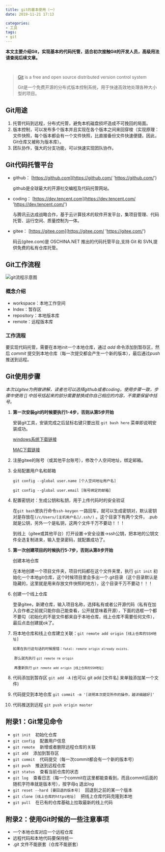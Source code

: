 ```yaml
---
title: git的基本使用（一）
date: 2019-11-21 17:13

categories:
- 工具
tags:
- git
---
```


**本文主要介绍Git，实现基本的代码托管，适合初次接触Git的开发人员，高级用法请查阅后续文章。**

<br>

> [Git](https://git-scm.com 'https://git-scm.com') is a free and open source distributed version control system 
>
> Git是一个免费开源的分布式版本控制系统，用于快速高效地处理各种大小型的项目。



## Git用途

1. 托管代码到远程，分布式托管，避免本机磁盘损坏造成不可挽回的局面。
2. 版本控制，可以发布多个版本并且实现在各个版本之间来回穿梭（实现原理：文件快照，每个版本都会有一个文件快照，比直接备份文件快速便捷。因此，Git仓库又被称为版本库）。
3. 团队协作，强大的分支功能，可以快速实现团队协作。

## Git代码托管平台

* github：  [https://github.com](https://github.com/ 'https://github.com/')

  github是全球最大的开源社交编程及代码托管网站。

* coding：  [https://dev.tencent.com](https://dev.tencent.com/ 'https://dev.tencent.com/')

  与腾讯云达成战略合作，基于云计算技术的软件开发平台，集项目管理、代码托管、运行空间、质量控制为一体。 

* gitee：   [https://gitee.com](https://gitee.com/ 'https://gitee.com/')

   码云(gitee.com)是 OSCHINA.NET 推出的代码托管平台,支持 Git 和 SVN,提供免费的私有仓库托管。

   

## Git工作流程

![](/img/article/git示意图.jpg 'git流程示意图')

### 概念介绍
* workspace：本地工作空间
* Index：暂存区
* repository：本地版本库
* remote：远程版本库

### 工作流程

要实现代码托管，需要在本地init一个本地仓库，通过 *add* 命令添加到暂存区，然后 *commit* 提交到本地仓库（每一次提交都会产生一个新的版本），最后通过*push* 推送到远程。



## Git使用步骤

​	*本次以gitee为例做讲解，读者也可以选择github或者coding，使用步骤一致，步骤中使用 [] 中括号括起来的部分需要替换成你自己相应的内容，不需要保留中括号。*





1. ​	**第一次安装git的时候要执行1-4步，否则从第5步开始**

   安装git工具，安装完成之后鼠标右键只要出现 `git bash here` 菜单即说明安装成功。

   [windows系统下载链接]( https://git-scm.com/download/win 'https://git-scm.com/download/win' )

   [MAC下载链接]( https://git-scm.com/download/mac 'https://git-scm.com/download/mac' )

2. 注册gitee的账号（或其他平台账号），修改个人空间地址，绑定邮箱。

3. 全局配置用户名和邮箱

   `git config --global user.name [个人空间地址用户名]` 

   `git config --global user.email [账号绑定的邮箱]`

4. 配置密钥对：生成公钥和私钥，用于上传代码时的安全验证

   在`git bash`里执行命令`ssh-keygen`  一路回车，就可以生成密钥对，默认密钥对是存放在`(/c/Users/[主机用户名]/.ssh/)` 。这个目录下有两个文件， .pub就是公钥，另外一个是私钥，这两个文件千万不要动！！！

   到线上（gitee或其他平台）打开设置->安全设置->ssh公钥，把本地的公钥文件全选复制进来，输入登录密码，就配置成功了。

5. **第一次创建项目的时候执行5-7步，否则从第8步开始**

   创建本地仓库

   在本地创建一个项目文件夹，项目代码都在这个文件夹里，执行 `git init`  初始化一个本地git仓库，这个时候项目里会多出一个.git目录（这个目录默认是隐藏的，这里就是用来存放文件快照的地方），这个目录千万不要动！！！

6. 创建一个线上仓库

   登录gitee，新建仓库，输入项目名称，选择私有或者公开源代码（私有在加入合作者之前就只能你自己能查看，公开就意味着开源），下面的选框一个都不要勾（初始化的不是文件都来自于本地仓库，线上仓库不需要任何文件），最后点击创建就ok了。

7. 将本地仓库和线上仓库建立关联：`git remote add origin [线上仓库的SSH地址]`

   ​	<small>如果在执行这句话的时候报错：`fatal: remote origin already exists.`</small>

   ​	<small>那么就先执行 `git remote rm origin`</small>

   ​	<small>再重新执行 `git remote add origin [线上仓库的SSH地址]`</small>

8. 代码添加到暂存区  `git add -A`  (也可以 git add [文件名] 来单独添加某一个文件)

9. 代码提交到本地仓库  `git commit -m '[说明本次提交所作的操作，越详细越好]' `

10. 代码推送到远程 `git push origin master`

## 附录1：Git常见命令
* `git init`&nbsp;&nbsp;&nbsp;&nbsp;初始化仓库
* `git config`&nbsp;&nbsp;&nbsp;&nbsp;配置用户信息
* `git remote`&nbsp;&nbsp;&nbsp;&nbsp;新增或者删除远程仓库的关联
* `git add`&nbsp;&nbsp;&nbsp;&nbsp;添加到暂存区
* `git commit`&nbsp;&nbsp;&nbsp;&nbsp;代码提交（每一次commit都会有一个新的版本号）
* `git push`&nbsp;&nbsp;&nbsp;&nbsp;推送到远程仓库
* `git status`&nbsp;&nbsp;&nbsp;&nbsp;查看当前仓库的状态
* `git log`&nbsp;&nbsp;&nbsp;&nbsp;查看日志（每一个commit在这里都能查看到，而且commit后面的随机字符串就是版本号），按字母q 退出log
* `git reset --hard [要回退的版本号]`&nbsp;&nbsp;&nbsp;&nbsp;回退到之前的某一个版本
* `git clone [线上仓库的https地址]`&nbsp;&nbsp;&nbsp;&nbsp;把线上仓库代码克隆到本地
* `git pull`&nbsp;&nbsp;&nbsp;&nbsp;在已有的仓库基础上拉取最新的线上代码

## 附录2：使用Git时候的一些注意事项
* 一个本地仓库对应一个远程仓库
* 远程代码和本地代码要保持统一
* .git 文件不能嵌套（仓库不能嵌套）




